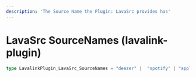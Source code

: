 ```yaml
---
description: 'The Source Name the Plugin: LavaSrc provides has'
---
```


# LavaSrc SourceNames (lavalink-plugin)

```typescript
type LavalinkPlugin_LavaSrc_SourceNames = "deezer" |  "spotify" | "applemusic" | "yandexmusic" | "flowery-tts";
```
